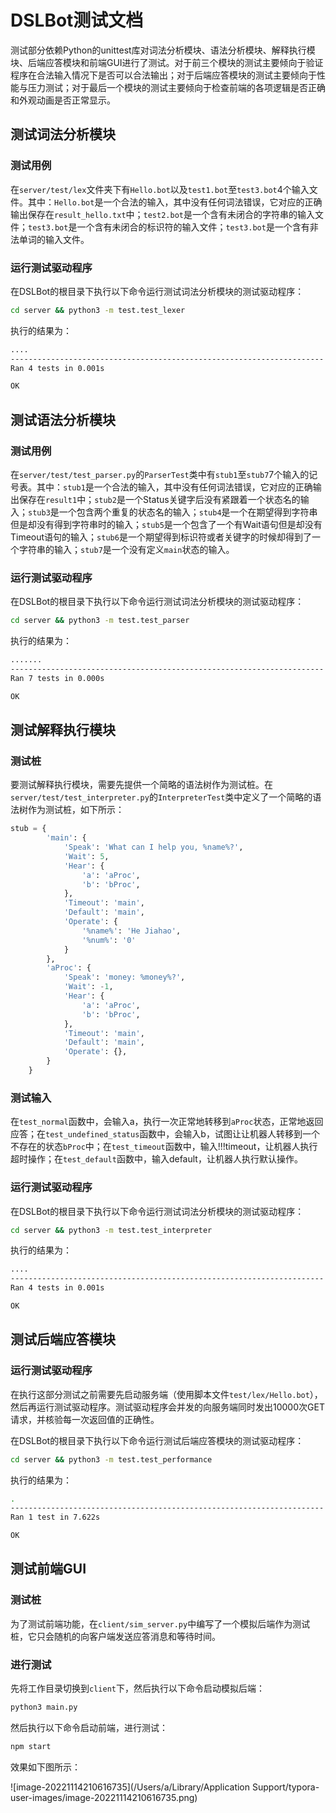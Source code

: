 # DSLBot测试文档

测试部分依赖Python的unittest库对词法分析模块、语法分析模块、解释执行模块、后端应答模块和前端GUI进行了测试。对于前三个模块的测试主要倾向于验证程序在合法输入情况下是否可以合法输出；对于后端应答模块的测试主要倾向于性能与压力测试；对于最后一个模块的测试主要倾向于检查前端的各项逻辑是否正确和外观动画是否正常显示。

## 测试词法分析模块

### 测试用例

在`server/test/lex`文件夹下有`Hello.bot`以及`test1.bot`至`test3.bot`4个输入文件。其中：`Hello.bot`是一个合法的输入，其中没有任何词法错误，它对应的正确输出保存在`result_hello.txt`中；`test2.bot`是一个含有未闭合的字符串的输入文件；`test3.bot`是一个含有未闭合的标识符的输入文件；`test3.bot`是一个含有非法单词的输入文件。

### 运行测试驱动程序

在DSLBot的根目录下执行以下命令运行测试词法分析模块的测试驱动程序：

```bash
cd server && python3 -m test.test_lexer
```

执行的结果为：

```bash
....
----------------------------------------------------------------------
Ran 4 tests in 0.001s

OK
```

## 测试语法分析模块

### 测试用例

在`server/test/test_parser.py`的`ParserTest`类中有`stub1`至`stub7`7个输入的记号表。其中：`stub1`是一个合法的输入，其中没有任何词法错误，它对应的正确输出保存在`result1`中；`stub2`是一个Status关键字后没有紧跟着一个状态名的输入；`stub3`是一个包含两个重复的状态名的输入；`stub4`是一个在期望得到字符串但是却没有得到字符串时的输入；`stub5`是一个包含了一个有Wait语句但是却没有Timeout语句的输入；`stub6`是一个期望得到标识符或者关键字的时候却得到了一个字符串的输入；`stub7`是一个没有定义`main`状态的输入。

### 运行测试驱动程序

在DSLBot的根目录下执行以下命令运行测试词法分析模块的测试驱动程序：

```bash
cd server && python3 -m test.test_parser
```

执行的结果为：

```bash
.......
----------------------------------------------------------------------
Ran 7 tests in 0.000s

OK
```

## 测试解释执行模块

### 测试桩

要测试解释执行模块，需要先提供一个简略的语法树作为测试桩。在`server/test/test_interpreter.py`的`InterpreterTest`类中定义了一个简略的语法树作为测试桩，如下所示：

```python
stub = {
        'main': {
            'Speak': 'What can I help you, %name%?',
            'Wait': 5,
            'Hear': {
                'a': 'aProc',
                'b': 'bProc',
            }, 
            'Timeout': 'main',
            'Default': 'main',
            'Operate': {
                '%name%': 'He Jiahao',
                '%num%': '0'
            }
        },
        'aProc': {
            'Speak': 'money: %money%?',
            'Wait': -1,
            'Hear': {
                'a': 'aProc',
                'b': 'bProc',
            },
            'Timeout': 'main',
            'Default': 'main',
            'Operate': {},
        }
    }
```

### 测试输入

在`test_normal`函数中，会输入a，执行一次正常地转移到`aProc`状态，正常地返回应答；在`test_undefined_status`函数中，会输入b，试图让让机器人转移到一个不存在的状态`bProc`中；在`test_timeout`函数中，输入!!!timeout，让机器人执行超时操作；在`test_default`函数中，输入default，让机器人执行默认操作。

### 运行测试驱动程序

在DSLBot的根目录下执行以下命令运行测试词法分析模块的测试驱动程序：

```bash
cd server && python3 -m test.test_interpreter
```

执行的结果为：

```bash
....
----------------------------------------------------------------------
Ran 4 tests in 0.001s

OK
```



## 测试后端应答模块

### 运行测试驱动程序

在执行这部分测试之前需要先启动服务端（使用脚本文件`test/lex/Hello.bot`），然后再运行测试驱动程序。测试驱动程序会并发的向服务端同时发出10000次GET请求，并核验每一次返回值的正确性。

在DSLBot的根目录下执行以下命令运行测试后端应答模块的测试驱动程序：

```bash
cd server && python3 -m test.test_performance
```

执行的结果为：

```bash
.
----------------------------------------------------------------------
Ran 1 test in 7.622s

OK
```

## 测试前端GUI

### 测试桩

为了测试前端功能，在`client/sim_server.py`中编写了一个模拟后端作为测试桩，它只会随机的向客户端发送应答消息和等待时间。

### 进行测试

先将工作目录切换到`client`下，然后执行以下命令启动模拟后端：

```bash
python3 main.py
```

然后执行以下命令启动前端，进行测试：

```python
npm start
```

效果如下图所示：

![image-20221114210616735](/Users/a/Library/Application Support/typora-user-images/image-20221114210616735.png)